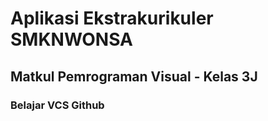 # Aplikasi Ekstrakurikuler SMKNWONSA

## Matkul Pemrograman Visual - Kelas 3J

### Belajar VCS Github



